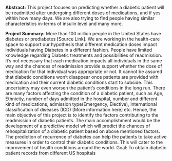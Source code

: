 __Abstract:__
This project focuses on predicting whether a diabetic patient will be readmitted after undergoing different doses of medications, and if yes within how many days. We are also trying to find people having similar characteristics in-terms of insulin level and many more.


__Project Summary:__
More than 100 million people in the United States have diabetes or prediabetes [Source Link]. We are working in the health-care space to support our hypothesis that different medication doses impact individuals having Diabetes in a different fashion. People have limited knowledge regarding Diabetic treatments and possibilities of readmission. It’s not necessary that each medication impacts all individuals in the same way and the chances of readmission provide support whether the dose of medication for that individual was appropriate or not. It cannot be assured that diabetic conditions won’t disappear once patients are provided with medication and their current diabetic conditions start to subside. This uncertainty may even worsen the patient’s conditions in the long run. There are many factors affecting the condition of a diabetic patient, such as Age, Ethnicity, number of days admitted in the hospital, number and different kind of medications, admission type(Emergency, Elective), International classification of diseases (ICD) [More information here] etc. Hence, the main objective of this project is to identify the factors contributing to the readmission of diabetic patients. The main accomplishment would be the development of a predictive model which will predict the chances of rehospitalization of a diabetic patient based on above mentioned factors. The prediction of recurrence of diabetes can help the patients to take active measures in order to control their diabetic conditions. This will cater to the improvement of health conditions around the world. Goal: To obtain diabetic patient records from different US hospitals
